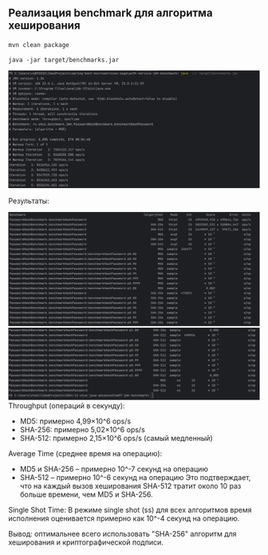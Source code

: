 ## Реализация benchmark для алгоритма хеширования

```console 
mvn clean package
```

```console 
java -jar target/benchmarks.jar
```
![run_hash_benchmarks.png](src/main/resources/run_hash_benchmarks.png)

Результаты:

![results_hash_benchmarks.png](src/main/resources/results_hash_benchmarks.png)
![results_hash_benchmarks_2.png](src/main/resources/results_hash_benchmarks_2.png)
Throughput (операций в секунду):

- MD5: примерно 4,99×10^6 ops/s
- SHA-256: примерно 5,02×10^6 ops/s
- SHA-512: примерно 2,15×10^6 ops/s (самый медленный)

Average Time (среднее время на операцию):

- MD5 и SHA-256 – примерно 10^-7 секунд на операцию
- SHA-512 – примерно 10^-6 секунд на операцию
Это подтверждает, что на каждый вызов хеширования SHA-512 тратит около 10 раз больше времени, чем MD5 и SHA-256.

Single Shot Time:
В режиме single shot (ss) для всех алгоритмов время исполнения оценивается примерно как 10^-4 секунд на операцию.

Вывод: оптимальнее всего использовать "SHA-256" алгоритм для хеширования и криптографической подписи. 
